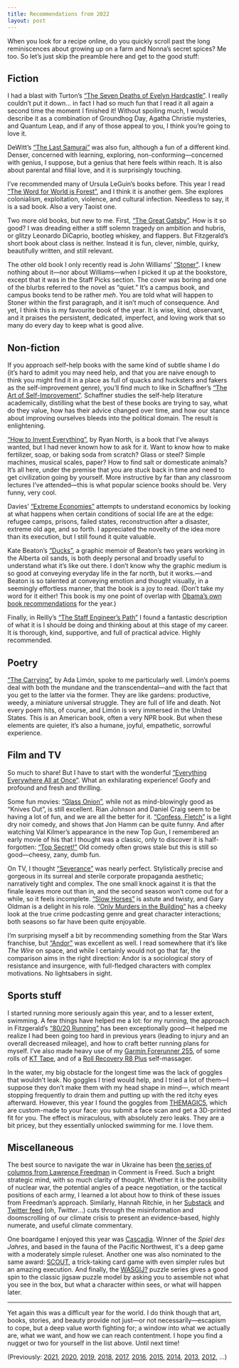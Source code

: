```yaml
---
title: Recommendations from 2022
layout: post
---
```


When you look for a recipe online, do you quickly scroll past the long reminiscences about growing up on a farm and Nonna’s secret spices? Me too. So let’s just skip the preamble here and get to the good stuff:

## Fiction

I had a blast with Turton’s [“The Seven Deaths of Evelyn Hardcastle”](https://en.wikipedia.org/wiki/The_Seven_Deaths_of_Evelyn_Hardcastle). I really couldn’t put it down… in fact I had so much fun that I read it all again a second time the moment I finished it! Without spoiling much, I would describe it as a combination of Groundhog Day, Agatha Christie mysteries, and Quantum Leap, and if any of those appeal to you, I think you’re going to love it.

DeWitt’s [“The Last Samurai”](https://en.wikipedia.org/wiki/The_Last_Samurai_(novel)) was also fun, although a fun of a different kind. Denser, concerned with learning, exploring, non-conforming—concerned with genius, I suppose, but a genius that here feels within reach. It is also about parental and filial love, and it is surprisingly touching.

I’ve recommended many of Ursula LeGuin’s books before. This year I read [“The Word for World is Forest”](https://en.wikipedia.org/wiki/The_Word_for_World_Is_Forest), and I think it is another gem. She explores colonialism, exploitation, violence, and cultural infection. Needless to say, it is a sad book. Also a very Taoist one.

Two more old books, but new to me. First, [“The Great Gatsby”](https://en.wikipedia.org/wiki/The_Great_Gatsby). How is it so good? I was dreading either a stiff solemn tragedy on ambition and hubris, or glitzy Leonardo DiCaprio, bootleg whiskey, and flappers. But Fitzgerald’s short book about class is neither. Instead it is fun, clever, nimble, quirky, beautifully written, and still relevant.

The other old book I only recently read is John Williams’ [“Stoner”](https://en.wikipedia.org/wiki/Stoner_(novel)). I knew nothing about it—nor about Williams—when I picked it up at the bookstore, except that it was in the Staff Picks section. The cover was boring and one of the blurbs referred to the novel as “quiet.” It’s a campus book, and campus books tend to be rather *meh*. You are told what will happen to Stoner within the first paragraph, and it isn’t much of consequence. And yet, I think this is my favourite book of the year. It is wise, kind, observant, and it praises the persistent, dedicated, imperfect, and loving work that so many do every day to keep what is good alive.

## Non-fiction

If you approach self-help books with the same kind of subtle shame I do (it’s hard to admit you may need help, and that you are naive enough to think you might find it in a place as full of quacks and hucksters and fakers as the self-improvement genre), you’ll find much to like in Schaffner’s [“The Art of Self-Improvement”](https://yalebooks.yale.edu/book/9780300247718/the-art-of-self-improvement/). Schaffner studies the self-help literature academically, distilling what the best of these books are trying to say, what do they value, how has their advice changed over time, and how our stance about improving ourselves bleeds into the political domain. The result is enlightening.

[“How to Invent Everything”](https://www.howtoinventeverything.com/), by Ryan North, is a book that I’ve always wanted, but I had never known how to ask for it. Want to know how to make fertilizer, soap, or baking soda from scratch? Glass or steel? Simple machines, musical scales, paper? How to find salt or domesticate animals? It’s all here, under the premise that you are stuck back in time and need to get civilization going by yourself. More instructive by far than any classroom lectures I’ve attended—this is what popular science books should be. Very funny, very cool.

Davies’ [“Extreme Economies”](https://www.extremeeconomies.com/book) attempts to understand economics by looking at what happens when certain conditions of social life are at the edge: refugee camps, prisons, failed states, reconstruction after a disaster, extreme old age, and so forth. I appreciated the novelty of the idea more than its execution, but I still found it quite valuable.

Kate Beaton’s [“Ducks”](https://drawnandquarterly.com/books/ducks/), a graphic memoir of Beaton’s two years working in the Alberta oil sands, is both deeply personal and broadly useful to understand what it’s like out there. I don’t know why the graphic medium is so good at conveying everyday life in the far north, but it works.—and Beaton is so talented at conveying emotion and thought visually, in a seemingly effortless manner, that the book is a joy to read. (Don’t take my word for it either! This book is my one point of overlap with [Obama’s own book recommendations](https://bookriot.com/barack-obamas-favorite-books-of-2022/) for the year.)

Finally, in Reilly’s [“The Staff Engineer’s Path”](https://www.oreilly.com/library/view/the-staff-engineers/9781098118723/) I found a fantastic description of what it is I should be doing and thinking about at this stage of my career. It is thorough, kind, supportive, and full of practical advice. Highly recommended.

## Poetry

[“The Carrying”](https://milkweed.org/book/the-carrying), by Ada Limón, spoke to me particularly well. Limón’s poems deal with both the mundane and the transcendental—and with the fact that you get to the latter via the former. They are like gardens: productive, weedy, a miniature universal struggle. They are full of life and death. Not every poem hits, of course, and Limón is very immersed in the United States. This is an American book, often a very NPR book. But when these elements are quieter, it’s also a humane, joyful, empathetic, sorrowful experience.

## Film and TV

So much to share! But I have to start with the wonderful [“Everything Everywhere All at Once”](https://en.wikipedia.org/wiki/Everything_Everywhere_All_at_Once). What an exhilarating experience! Goofy and profound and fresh and thrilling.

Some fun movies: [“Glass Onion”](https://en.wikipedia.org/wiki/Glass_Onion:_A_Knives_Out_Mystery), while not as mind-blowingly good as “Knives Out”, is still excellent. Rian Johnson and Daniel Craig seem to be having a lot of fun, and we are all the better for it. [“Confess, Fletch”](https://en.wikipedia.org/wiki/Confess,_Fletch) is a light dry noir comedy, and shows that Jon Hamm can be quite funny. And after watching Val Kilmer’s appearance in the new Top Gun, I remembered an early movie of his that I thought was a classic, only to discover it is half-forgotten: [“Top Secret!”](https://en.wikipedia.org/wiki/Top_Secret!) Old comedy often grows stale but this is still so good—cheesy, zany, dumb fun.

On TV, I thought [“Severance”](https://en.wikipedia.org/wiki/Severance_(TV_series)) was nearly perfect. Stylistically precise and gorgeous in its surreal and sterile corporate propaganda aesthetic; narratively tight and complex. The one small knock against it is that the finale leaves more out than in, and the second season won’t come out for a while, so it feels incomplete. [“Slow Horses”](https://en.wikipedia.org/wiki/Slow_Horses) is astute and twisty, and Gary Oldman is a delight in his role. [“Only Murders in the Building”](https://en.wikipedia.org/wiki/Only_Murders_in_the_Building) has a cheeky look at the true crime podcasting genre and great character interactions; both seasons so far have been quite enjoyable.

I’m surprising myself a bit by recommending something from the Star Wars franchise, but [“Andor”](https://en.wikipedia.org/wiki/Andor_(TV_series)) was excellent as well. I read somewhere that it’s like *The Wire* on space, and while I certainly would not go that far, the comparison aims in the right direction: Andor is a sociological story of resistance and insurgence, with full-fledged characters with complex motivations. No lightsabers in sight.

## Sports stuff

I started running more seriously again this year, and to a lesser extent, swimming. A few things have helped me a lot: for my running, the approach in Fitzgerald’s [“80/20 Running”](https://www.8020endurance.com/all-books/) has been exceptionally good—it helped me realize I had been going too hard in previous years (leading to injury and an overall decreased mileage), and how to craft better running plans for myself. I’ve also made heavy use of my [Garmin Forerunner 255](https://www.garmin.com/en-CA/p/780139), of some rolls of [KT Tape](https://www.kttape.com/), and of a [Roll Recovery R8 Plus](https://rollrecovery.com/products/r8plus) self-massager.

In the water, my big obstacle for the longest time was the lack of goggles that wouldn’t leak. No goggles I tried would help, and I tried a lot of them—I suppose they don’t make them with my head shape in mind—, which meant stopping frequently to drain them and putting up with the red itchy eyes afterward. However, this year I found the goggles from [THEMAGIC5](https://themagic5.com/), which are custom-made to your face: you submit a face scan and get a 3D-printed fit for you. The effect is miraculous, with absolutely zero leaks. They are a bit pricey, but they essentially unlocked swimming for me. I love them.

## Miscellaneous

The best source to navigate the war in Ukraine has been [the series of columns from Lawrence Freedman](https://substack.com/profile/69709932-lawrence-freedman) in Comment is Freed. Such a bright strategic mind, with so much clarity of thought. Whether it is the possibility of nuclear war, the potential angles of a peace negotiation, or the tactical positions of each army, I learned a lot about how to think of these issues from Freedman’s approach. Similarly, Hannah Ritchie, in her [Substack](https://hannahritchie.substack.com/) and [Twitter feed](https://twitter.com/_HannahRitchie) (oh, *Twitter*…) cuts through the misinformation and doomscrolling of our climate crisis to present an evidence-based, highly numerate, and useful climate commentary.

One boardgame I enjoyed this year was [Cascadia](https://boardgamegeek.com/boardgame/295947/cascadia). Winner of the *Spiel des Jahres*, and based in the fauna of the Pacific Northwest, it's a deep game with a moderately simple ruleset. Another one was also nominated to the same award: [SCOUT](https://boardgamegeek.com/boardgame/291453/scout), a trick-taking card game with even simpler rules but an amazing execution. And finally, the [WASGIJ?](https://wasgij.com/) puzzle series gives a good spin to the classic jigsaw puzzle model by asking you to assemble not what you see in the box, but what a character within sees, or what will happen later.

<hr></hr>

Yet again this was a difficult year for the world. I do think though that art, books, stories, and beauty provide not just—or not necessarily—escapism to cope, but a deep value worth fighting for; a window into what we actually are, what we want, and how we can reach contentment. I hope you find a nugget or two for yourself in the list above. Until next time!

(Previously:
[2021](https://cuevano.ca/2021/12/29/recommendations-from-2021/),
[2020](https://cuevano.ca/2020/12/31/recommendations-from-2020/),
[2019](https://cuevano.ca/2019/12/31/recommendations-from-2019/),
[2018](https://cuevano.ca/2018/12/31/recommendations-from-2018/),
[2017](https://cuevano.ca/2017/12/31/recommendations-from-2017/),
[2016](https://cuevano.ca/2016/12/recommendations-from-2016/),
[2015](https://cuevano.ca/2015/12/recommendations-from-2015/),
[2014](https://cuevano.ca/2014/12/recommendations-from-2014/),
[2013](https://cuevano.ca/2013/12/recommendations-from-2013/),
[2012](https://cuevano.ca/2012/12/recommendations-from-2012/),
...)
